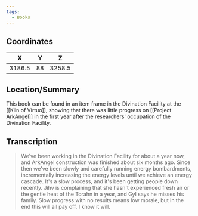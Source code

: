 ```yaml
---
tags:
  - Books
---
```


## Coordinates
| **X**  | **Y** | **Z**  |
| :----: | :---: | :----: |
| 3186.5 |  88   | 3258.5 |

## Location/Summary
This book can be found in an item frame in the Divination Facility at the [[Kiln of Virtuo]], showing that there was little progress on [[Project ArkAngel]] in the first year after the researchers' occupation of the Divination Facility.

## Transcription
> We've been working in the Divination Facility for about a year now, and ArkAngel construction was finished about six months ago. Since then we've been slowly and carefully running energy bombardments, incrementally increasing the energy levels until we achieve an energy cascade. It's a slow process, and it's been getting people down recently. Jihv is complaining that she hasn't experienced fresh air or the gentle heat of the Torahn in a year, and Gyl says he misses his family. Slow progress with no results means low morale, but in the end this will all pay off. I know it will.

